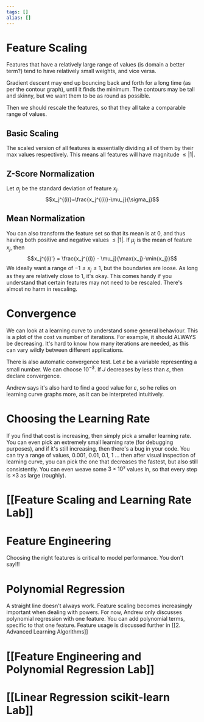 ```yaml
---
tags: []
alias: []
---
```

# Feature Scaling
Features that have a relatively large range of values (is domain a better term?) tend to have relatively small weights, and vice versa.

Gradient descent may end up bouncing back and forth for a long time (as per the contour graph), until it finds the minimum. The contours may be tall and skinny, but we want them to be as round as possible. 

Then we should rescale the features, so that they all take a comparable range of values.

## Basic Scaling
The scaled version of all features is essentially dividing all of them by their max values respectively. This means all features will have magnitude $\leq |1|$. 

## Z-Score Normalization
Let $\sigma_j$ be the standard deviation of feature $x_j$. 
$$x_j^{(i)}=\frac{x_j^{(i)}-\mu_j}{\sigma_j}$$
## Mean Normalization
You can also transform the feature set so that its mean is at 0, and thus having both positive and negative values $\leq |1|$. 
If $\mu_j$ is the mean of feature $x_j$, then
$$x_j^{(i)'} = \frac{x_j^{(i)} - \mu_j}{\max{x_j}-\min{x_j}}$$
We ideally want a range of $-1\leq x_j \leq 1$, but the boundaries are loose. As long as they are relatively close to 1, it's okay. This comes handy if you understand that certain features may not need to be rescaled. There's almost no harm in rescaling. 

# Convergence
We can look at a learning curve to understand some general behaviour. This is a plot of the cost vs number of iterations. For example, it should ALWAYS be decreasing. 
It's hard to know how many iterations are needed, as this can vary wildly between different applications.

There is also automatic convergence test.
Let $\varepsilon$ be a variable representing a small number. We can choose $10^{-3}$. 
If $J$ decreases by less than $\varepsilon$, then declare convergence.

Andrew says it's also hard to find a good value for $\varepsilon$, so he relies on learning curve graphs more, as it can be interpreted intuitively. 

# Choosing the Learning Rate
If you find that cost is increasing, then simply pick a smaller learning rate. 
You can even pick an extremely small learning rate (for debugging purposes), and if it's still increasing, then there's a bug in your code. 
You can try a range of values, 0.001, 0.01, 0.1, 1 ... then after visual inspection of learning curve, you can pick the one that decreases the fastest, but also still consistently. You can even weave some $3\times 10^s$ values in, so that every step is $\times 3$ as large (roughly).

# [[Feature Scaling and Learning Rate Lab]]

# Feature Engineering
Choosing the right features is critical to model performance.
You don't say!!!

# Polynomial Regression
A straight line doesn't always work. 
Feature scaling becomes increasingly important when dealing with powers. 
For now, Andrew only discusses polynomial regression with one feature. You can add polynomial terms, specific to that one feature. 
Feature usage is discussed further in [[2. Advanced Learning Algorithms]]

# [[Feature Engineering and Polynomial Regression Lab]]

# [[Linear Regression scikit-learn Lab]]